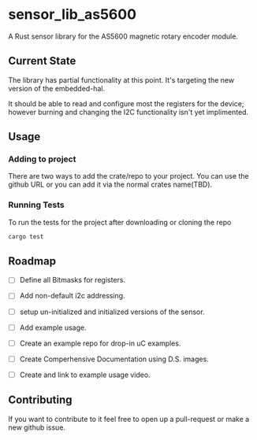 # sensor_lib_as5600
A Rust sensor library for the AS5600 magnetic rotary encoder module.

## Current State

The library has partial functionality at this point. It's targeting the new
version of the embedded-hal.

It should be able to read and configure most the registers for the device; 
however burning and changing the I2C functionality isn't yet implimented.

## Usage

### Adding to project

There are two ways to add the crate/repo to your project. You can use the 
github URL or you can add it via the normal crates name(TBD).

### Running Tests

To run the tests for the project after downloading or cloning the repo

```sh
cargo test
```

## Roadmap

- [ ] Define all Bitmasks for registers.
- [ ] Add non-default i2c addressing.
- [ ] setup un-initialized and initialized versions of the sensor.
- [ ] Add example usage.
- [ ] Create an example repo for drop-in uC examples.
- [ ] Create Comperhensive Documentation using D.S. images.
- [ ] Create and link to example usage video.


## Contributing

If you want to contribute to it feel free to open up a pull-request or make a 
new github issue.


